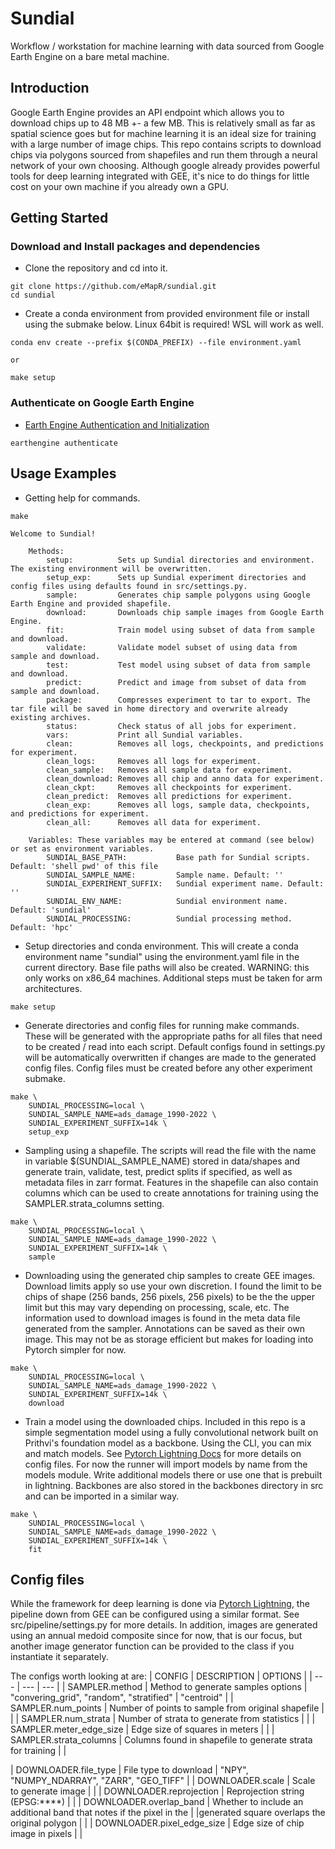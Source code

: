 # Sundial
Workflow / workstation for machine learning with data sourced from Google Earth Engine on a bare metal machine.

## Introduction

Google Earth Engine provides an API endpoint which allows you to download chips up to 48 MB +- a few MB. This is relatively small as far as spatial science goes but for machine learning it is an ideal size for training with a large number of image chips. This repo contains scripts to download chips via polygons sourced from shapefiles and run them through a neural network of your own choosing. Although google already provides powerful tools for deep learning integrated with GEE, it's nice to do things for little cost on your own machine if you already own a GPU.

## Getting Started

### Download and Install packages and dependencies

- Clone the repository and cd into it. 

```Shell
git clone https://github.com/eMapR/sundial.git
cd sundial
```

- Create a conda environment from provided environment file or install using the submake below. Linux 64bit is required! WSL will work as well.

```Shell
conda env create --prefix $(CONDA_PREFIX) --file environment.yaml

or 

make setup
```

### Authenticate on Google Earth Engine

- [Earth Engine Authentication and Initialization](https://developers.google.com/earth-engine/guides/auth)

```Shell
earthengine authenticate
```

## Usage Examples

- Getting help for commands.

```console
make

Welcome to Sundial!

    Methods:
        setup:          Sets up Sundial directories and environment. The existing environment will be overwritten.
        setup_exp:      Sets up Sundial experiment directories and config files using defaults found in src/settings.py.
        sample:         Generates chip sample polygons using Google Earth Engine and provided shapefile.
        download:       Downloads chip sample images from Google Earth Engine.
        fit:            Train model using subset of data from sample and download.
        validate:       Validate model subset of using data from sample and download.
        test:           Test model using subset of data from sample and download.
        predict:        Predict and image from subset of data from sample and download.
        package:        Compresses experiment to tar to export. The tar file will be saved in home directory and overwrite already existing archives.
        status:         Check status of all jobs for experiment.
        vars:           Print all Sundial variables.
        clean:          Removes all logs, checkpoints, and predictions for experiment.
        clean_logs:     Removes all logs for experiment.
        clean_sample:   Removes all sample data for experiment.
        clean_download: Removes all chip and anno data for experiment.
        clean_ckpt:     Removes all checkpoints for experiment.
        clean_predict:  Removes all predictions for experiment.
        clean_exp:      Removes all logs, sample data, checkpoints, and predictions for experiment.
        clean_all:      Removes all data for experiment.

    Variables: These variables may be entered at command (see below) or set as environment variables. 
        SUNDIAL_BASE_PATH:           Base path for Sundial scripts. Default: 'shell pwd' of this file
        SUNDIAL_SAMPLE_NAME:         Sample name. Default: ''
        SUNDIAL_EXPERIMENT_SUFFIX:   Sundial experiment name. Default: ''
        SUNDIAL_ENV_NAME:            Sundial environment name. Default: 'sundial'
        SUNDIAL_PROCESSING:          Sundial processing method. Default: 'hpc'
```

- Setup directories and conda environment. This will create a conda environment name "sundial" using the environment.yaml file in the current directory. Base file paths will also be created. WARNING: this only works on x86_64 machines. Additional steps must be taken for arm architectures. 
```console
make setup
```

- Generate directories and config files for running make commands. These will be generated with the appropriate paths for all files that need to be created / read into each script. Default configs found in settings.py will be automatically overwritten if changes are made to the generated config files. Config files must be created before any other experiment submake.
```console
make \
    SUNDIAL_PROCESSING=local \
    SUNDIAL_SAMPLE_NAME=ads_damage_1990-2022 \
    SUNDIAL_EXPERIMENT_SUFFIX=14k \
    setup_exp
```

- Sampling using a shapefile. The scripts will read the file with the name in variable $(SUNDIAL_SAMPLE_NAME) stored in data/shapes and generate train, validate, test, predict splits if specified, as well as metadata files in zarr format. Features in the shapefile can also contain columns which can be used to create annotations for training using the SAMPLER.strata_columns setting.
```console
make \
    SUNDIAL_PROCESSING=local \
    SUNDIAL_SAMPLE_NAME=ads_damage_1990-2022 \
    SUNDIAL_EXPERIMENT_SUFFIX=14k \
    sample
```

- Downloading using the generated chip samples to create GEE images. Download limits apply so use your own discretion. I found the limit to be chips of shape (256 bands, 256 pixels, 256 pixels) to be the the upper limit but this may vary depending on processing, scale, etc. The information used to download images is found in the meta data file generated from the sampler. Annotations can be saved as their own image. This may not be as storage efficient but makes for loading into Pytorch simpler for now.
```console
make \
    SUNDIAL_PROCESSING=local \
    SUNDIAL_SAMPLE_NAME=ads_damage_1990-2022 \
    SUNDIAL_EXPERIMENT_SUFFIX=14k \
    download
```

- Train a model using the downloaded chips. Included in this repo is a simple segmentation model using a fully convolutional network built on Prithvi's foundation model as a backbone. Using the CLI, you can mix and match models. See [Pytorch Lightning Docs](https://lightning.ai/docs/pytorch/stable/cli/lightning_cli.html) for more details on config files. For now the runner will import models by name from the models module. Write additional models there or use one that is prebuilt in lightning. Backbones are also stored in the backbones directory in src and can be imported in a similar way.
```console
make \
    SUNDIAL_PROCESSING=local \
    SUNDIAL_SAMPLE_NAME=ads_damage_1990-2022 \
    SUNDIAL_EXPERIMENT_SUFFIX=14k \
    fit
```

## Config files

While the framework for deep learning is done via [Pytorch Lightning](https://lightning.ai/docs/pytorch/stable/cli/lightning_cli.html), the pipeline down from GEE can be configured using a similar format. See src/pipeline/settings.py for more details. In addition, images are generated using an annual medoid composite since for now, that is our focus, but another image generator function can be provided to the class if you instantiate it separately.

The configs worth looking at are:
| CONFIG | DESCRIPTION | OPTIONS |
| --- | --- | --- |
| SAMPLER.method | Method to generate samples options | "convering_grid", "random", "stratified" | "centroid" |
| SAMPLER.num_points | Number of points to sample from original shapefile | |
| SAMPLER.num_strata | Number of strata to generate from statistics | |
| SAMPLER.meter_edge_size | Edge size of squares in meters | |
| SAMPLER.strata_columns | Columns found in shapefile to generate strata for training | |

| DOWNLOADER.file_type | File type to download | "NPY", "NUMPY_NDARRAY", "ZARR", "GEO_TIFF" |
| DOWNLOADER.scale | Scale to generate image | |
| DOWNLOADER.reprojection | Reprojection string (EPSG:****) | |
| DOWNLOADER.overlap_band | Whether to include an additional band that notes if the pixel in the | |generated square overlaps the original polygon | |
| DOWNLOADER.pixel_edge_size | Edge size of chip image in pixels | |
